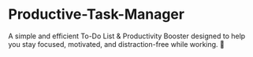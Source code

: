 # Productive-Task-Manager
A simple and efficient To-Do List &amp; Productivity Booster designed to help you stay focused, motivated, and distraction-free while working. 🚀
